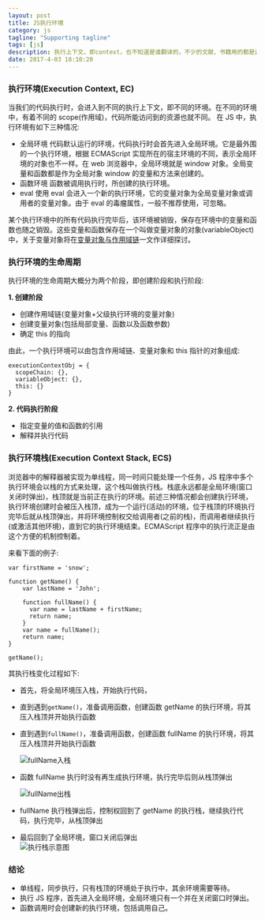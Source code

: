 ```yaml
---
layout: post
title: JS执行环境
category: js
tagline: "Supporting tagline"
tags: [js]
description: 执行上下文，即context，也不知道是谁翻译的，不少的文献、书籍用的都是这个词。还记得第一次接触这个词时的惆怅、迷惘、不知所措，扶了扶眼镜，翻开大辞典，还是翻译成环境比较接地气。JS执行上下文，即JS的执行环境。
date: 2017-4-03 18:10:20
---
```


### 执行环境(Execution Context, EC)

当我们的代码执行时，会进入到不同的执行上下文，即不同的环境。在不同的环境中，有着不同的 scope(作用域)，代码所能访问到的资源也就不同。
在 JS 中，执行环境有如下三种情况:

- 全局环境
  代码默认运行的环境，代码执行时会首先进入全局环境。它是最外围的一个执行环境，根据 ECMAScript 实现所在的宿主环境的不同，表示全局环境的对象也不一样。在 web 浏览器中，全局环境就是 window 对象。全局变量和函数都是作为全局对象 window 的变量和方法来创建的。
- 函数环境
  函数被调用执行时，所创建的执行环境。
- eval
  使用 eval 会进入一个新的执行环境，它的变量对象为全局变量对象或调用者的变量对象。由于 eval 的毒瘤属性，一般不推荐使用，可忽略。

某个执行环境中的所有代码执行完毕后，该环境被销毁，保存在环境中的变量和函数也随之销毁。这些变量和函数保存在一个叫做变量对象的对象(variableObject)中，关于变量对象将在[变量对象与作用域链](https://juejin.im/post/5ca062f0e51d4556a05cf45c)一文作详细探讨。

### 执行环境的生命周期

执行环境的生命周期大概分为两个阶段，即创建阶段和执行阶段:

**1. 创建阶段**

- 创建作用域链(变量对象+父级执行环境的变量对象)
- 创建变量对象(包括局部变量、函数以及函数参数)
- 确定 this 的指向

由此，一个执行环境可以由包含作用域链、变量对象和 this 指针的对象组成:

```
executionContextObj = {
  scopeChain: {},
  variableObject: {},
  this: {}
}
```

**2. 代码执行阶段**

- 指定变量的值和函数的引用
- 解释并执行代码

### 执行环境栈(Execution Context Stack, ECS)

浏览器中的解释器被实现为单线程，同一时间只能处理一个任务，JS 程序中多个执行环境会以栈的方式来处理，这个栈叫做执行栈。栈底永远都是全局环境(窗口关闭时弹出)，栈顶就是当前正在执行的环境。前述三种情况都会创建执行环境，执行环境创建时会被压入栈顶，成为一个运行(活动)的环境，位于栈顶的环境执行完毕后就从栈顶弹出，并将环境控制权交给调用者(之前的栈)，而调用者继续执行(或激活其他环境)，直到它的执行环境结束。ECMAScript 程序中的执行流正是由这个方便的机制控制着。

来看下面的例子:

```
var firstName = 'snow';

function getName() {
    var lastName = 'John';

    function fullName() {
      var name = lastName + firstName;
      return name;
    }
    var name = fullName();
    return name;
}

getName();
```

其执行栈变化过程如下:

- 首先，将全局环境压入栈，开始执行代码，
- 直到遇到`getName()`，准备调用函数，创建函数 getName 的执行环境，将其压入栈顶并开始执行函数
- 直到遇到`fullName()`，准备调用函数，创建函数 fullName 的执行环境，将其压入栈顶并开始执行函数

  <img style="display:block; margin: auto;" alt="fullName入栈" src="https://user-gold-cdn.xitu.io/2019/4/17/16a2a74a7233075f?w=1244&h=416&f=png&s=113665" />

- 函数 fullName 执行时没有再生成执行环境，执行完毕后则从栈顶弹出

  <img style="display:block; margin: auto;" alt="fullName出栈" src="https://user-gold-cdn.xitu.io/2019/4/17/16a2a74a7455b266?w=1244&h=558&f=png&s=151273" />

- fullName 执行栈弹出后，控制权回到了 getName 的执行栈，继续执行代码，执行完毕，从栈顶弹出
- 最后回到了全局环境，窗口关闭后弹出
  <img style="display:block; margin: auto;" alt="执行栈示意图" src="https://user-gold-cdn.xitu.io/2019/4/17/16a2a74a717443db?w=1324&h=360&f=png&s=39247" />

### 结论

- 单线程，同步执行，只有栈顶的环境处于执行中，其余环境需要等待。
- 执行 JS 程序，首先进入全局环境，全局环境只有一个并在关闭窗口时弹出。
- 函数调用时会创建新的执行环境，包括调用自己。
